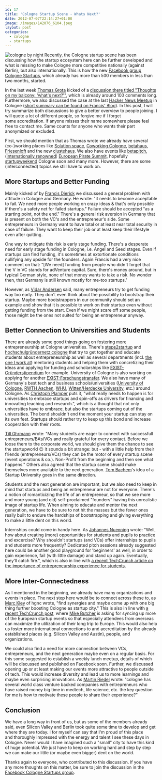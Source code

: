 ```yaml
---
id: 17
title: 'Cologne Startup Scene - Whats Next?'
date: 2012-07-07T22:14:27+01:00
image: /images/142076_6104.jpeg
layout: post
categories:
  - cologne
  - startups
---
```

![cologne by night](/images/142076_6104.jpeg)
Recently, the Cologne startup scene has been discussing how the startup ecosystem here can be further developed and what is missing to make Cologne more competitive nationally (against Berlin), but also internationally. This is how the new <a title="Cologne Startups" href="https://www.facebook.com/groups/cgn.startups/258208807625662/" target="_blank">Facebook group Cologne Startups</a>, which already has more than 500 members in less than two months, started.

In the last week <a title="Thomas Grota" href="http://de.linkedin.com/in/thomasgrota" target="_blank">Thomas Grota</a> kicked of a <a title="Thoughts on my balcony: &quot;what's next?&quot; " href="https://www.facebook.com/groups/cgn.startups/permalink/258208807625662/" target="_blank">discussion there titled "Thoughts on my balcony: &#8216;what's next?'"</a>, which is already around 100 comments long. Furthermore, we also discussed the case at the last <a title="Hacker News Cologne" href="http://www.meetup.com/Hacker-News-Cologne/" target="_blank">Hacker News Meetup</a> in Cologne (<a title="8th Hacker News Meetup" href="http://fr.anc.is/2012/07/06/8th-Hacker-News-Cologne-Meetup/" target="_blank">short summary can be found on Francis' Blog</a>). In this post, I will try summarize both discussions to give a better overview to people joining. I will quote a lot of different people, so forgive me if I forget some accreditation. If anyone misses their name somewhere please feel free to contact me. Same counts for anyone who wants their part anonymized or excluded.

First, we should mention that as Thomas wrote we already have several (co-)working places like <a title="Solution Space" href="https://www.facebook.com/solutionspace" target="_blank">Solution space</a>, <a title="Coworking Cologne" href="http://www.coworkingcologne.de/" target="_blank">Coworking Cologne</a>, <a title="betahaus Köln" href="http://koeln.betahaus.de/" target="_blank">betahaus</a>, <a title="Friesenloft" href="http://friesenloft.com/" target="_blank">Friesenloft</a> and the new <a title="Clusterhaus" href="http://www.clusterhaus.de/" target="_blank">clustehaus</a>. We also have events like <a title="betapitch" href="http://www.betapitch.de/koeln/" target="_blank">betapitch</a>, (<a title="European Pirates declare war on cloners and copycats – Arrrr! (TCTV)" href="http://techcrunch.com/2011/10/01/european-pirates-declare-war-on-cloners-and-copycats-arrrr/" target="_blank">internationally renowned</a>) <a title="European Pirate Summit" href="http://piratesummit.com/" target="_blank">European Pirate Summit</a>, hopefully <a title="Startup Weekend" href="http://startupweekend.org/" target="_blank">startupweekend</a> Cologne soon and many more. However, there are some (interconnected) topics we still have to work on.<!--more-->

## More Startups and Better Funding

Mainly kicked of by <a title="fr.anc.is" href="http://fr.anc.is/" target="_blank">Francis Dierick</a> we discussed a general problem with attitude in Cologne and Germany. He wrote: "it needs to become acceptable to fail. We need more people working on crazy ideas & that's only possible if there's a safety net for failed startups." Failure should be accepted "as a starting point, not the end." There's a general risk aversion in Germany that is present on both the VC's and the entrepreneur's side. Some entrepreneurs in Germany want to have total or at least near total security in case of failure. They want to keep their job or at least keep their lifestyle even after quitting.

One way to mitigate this risk is early stage funding. There's a desperate need for early stage funding in Cologne, i.e. Angel and Seed stages. Even if startups can find funding, it's sometimes at extortionate conditions nullifying any upside for the founders. Again Francis had a very nice comment on that: "[We need] funding from people who didn't forget that the V in VC stands for adVenture capital. Sure, there's money around, but in typical German style, none of that money wants to take a risk. No wonder then, that Germany is still known mostly for me-too startups."

However, as <a title="stopmebeforeiblogagain" href="http://stopmebeforeiblogagain.com/" target="_blank">Vidar Andersen</a> said, many entrepreneurs try to get funding way too early. They don't even think about the possibility to bootstrap their startup. Maybe more bootstrappers in our community should set an example and show that it is possible to work on their startup even without getting funding from the start. Even if we might scare off some people, those might be the ones not suited for being an entrepreneur anyway.

## Better Connection to Universities and Students

There are already some good things going on fostering more entrepreneurship at Cologne universities. There's <a title="steps2startup" href="http://www.steps2startup.net/" target="_blank">steps2startup</a> and <a title="hochschulgründernetz cologne" href="http://hgnc.de/" target="_blank">hochschulgründernetz cologne</a> that try to get together and educate students about entrepreneurship as well as several departments (incl. <a title="Ausgründungen aus dem Seminar" href="http://www.wim.uni-koeln.de/Ausgruendungen-aus-dem-Seminar.841.0.html" target="_blank">the one I work at</a>) mentoring students and helping them with concretizing their ideas and applying for funding and scholarships like <a title="EXIST-Gründerstipendium" href="http://www.exist.de/exist-gruenderstipendium/index.php" target="_blank">EXIST-Gründerstipendium</a> for example. University of Cologne is also working on applying for another <a title="EXIST-Forschungstransfer" href="http://www.exist.de/exist-forschungstransfer/index.php" target="_blank">EXIST-Forschungstransfer</a>. We also have many of Germany's best tech and business schools/universities (<a title="Universität zu Köln" href="http://www.uni-koeln.de/" target="_blank">University of Cologne</a>, <a title="RWTH Aachen" href="http://www.rwth-aachen.de/" target="_blank">RWTH Aachen</a>, <a title="WHU" href="http://www.whu.edu/" target="_blank">WHU</a>, <a title="UW/H" href="http://www.uni-wh.de" target="_blank">Witten/Herdecke University</a>, etc.) around Cologne. As <a title="Chris­toph Plamper" href="https://www.facebook.com/cplamper" target="_blank">Christoph Plamper</a> puts it, "what really needs to happen is for universities to embrace startups and spin-offs as drivers for financing and innovating teaching and research.", which is a thought that not only universities have to embrace, but also the startups coming out of the universities. The bond shouldn't end the moment your startup can stay on its own feet. Startups should rather try to keep up this bond and increase cooperation with their roots.

<a title="Till Ohrmann" href="https://www.facebook.com/tillcux" target="_blank">Till Ohrmann</a> wrote: "Many students are eager to connect with successfull entrepreneurs/BAs/VCs and really grateful for every contact. Before we loose them to the corporate world, we should give them the chance to see the startupworld 😉 It sounds a bit strange: but - with a little help from their friends (entrepreneurs/VCs) they can be the motor of every startup scene (event operations & co.). Non-Profit from the beginning and then see what happens." Others also agreed that the startup scene should make themselves more available to the next generation. <a title="Thomas Bachem" href="http://blog.unitedprototype.com/team/thomas-bachem/" target="_blank">Tom Bachem</a>'s idea of a Startup University goes in the same direction.

Students and the next generation are important, but we also need to keep in mind that startups and being an entrepreneur are not for everyone. There's a notion of romanticizing the life of an entrepreneur, so that we see more and more young (and old) self-proclaimed "founders" having this unrealistic image of startup life. When aiming to educate and mentor the next generation, we have to be sure to not hit the masses but the fewer ones really built to endure the hardships of bootstrapping and giving everything to make a little dent on this world.

Internships could come in handy here. As <a title="Johannes Nuenning" href="https://www.facebook.com/johannes.nuenning" target="_blank">Johannes Nuenning</a> wrote: "Well, how about creating (more) opportunities for students and pupils to practice and excercise? Why shouldn't startups (and VCs) offer internships to pupils and students more frequently? Dedicated pitch sessions already suggested here could be another good playground for 'beginners' as well, in order to gain experience, fail (with little damage) and stand up again. Eventually, they'll catch fire.", which is also in line with <a title="Why Students Should Gain Entrepreneurship Experience Before Graduating" href="http://techcrunch.com/2012/06/30/why-students-should-gain-entrepreneurship-experience-before-graduating/" target="_blank">a recent TechCrunch article on the importance of entrepreneurship experience for students</a>.

## More Inter-Connectedness

As I mentioned in the beginning, we already have many organizations and events in place. The next step here would be to connect across these to, as <a title="Marc Kley" href="https://www.facebook.com/marcpkley" target="_blank">Marc Kley</a> of hgnc wrote, "find synergies and maybe come up with one big thing further boosting Cologne as startup city." This is also in line with <a title="London, Paris, Berlin and Beyond — A Plea For Europe’s Tech Events To Sync" href="http://techcrunch.com/2012/07/04/london-paris-berlin-and-beyond-a-plea-for-europes-tech-events-to-sync/" target="_blank">a recent TechCrunch post</a>, where <a title="Mike Butcher" href="http://mbites.com/" target="_blank">Mike Butcher</a> is asking for syncing up more of the European startup events so that especially attendees from overseas can maximize the utilization of their long trip to Europe. This would also help us foster more international connections to and accreditation by the already established places (e.g. Silicon Valley and Austin), people, and organizations.

We could also find a need for more connection between VCs, entrepreneurs, and the next generation maybe even on a regular basis. For this some suggested to establish a weekly lunch meetup, details of which will be discussed and published on Facebook soon. Further, we discussed opening up or at least making our events more attractive to people outside of tech. This would increase diversity and lead us to more learnings and maybe even surprising innovations. As <a title="Martin Riedel" href="https://www.facebook.com/martin.riedel.925" target="_blank">Martin Riedel</a> wrote: "cologne has several world class venture backed companies with entrepreneurs who have raised money big time in medtech, life science, etc. the key question for me is how to motivate these people to share their experience?"

## Conclusion

We have a long way in front of us, but as some of the members already said, even Silicon Valley and Berlin took quite some time to develop and get where they are today. I for myself can say that I'm proud of this place and thoroughly impressed with the energy and talent I see these days in Cologne. Never would I have imagined such a "small" city to have this kind of huge potential. We just have to keep on working hard and step by step we can make our little (or maybe even bigger) dent on the world.

Thanks again to everyone, who contributed to this discussion. If you have any more thoughts on this matter, be sure to join the discussion in the <a title="Cologne Startups" href="https://www.facebook.com/groups/cgn.startups/258208807625662/" target="_blank">Facebook Cologne Startups group</a>.
